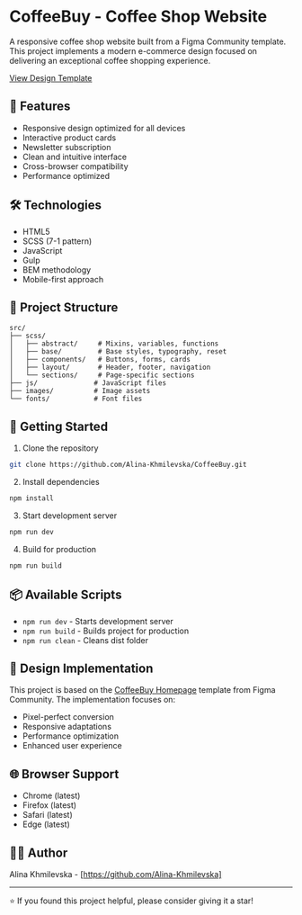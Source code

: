 # CoffeeBuy - Coffee Shop Website

A responsive coffee shop website built from a Figma Community template. This project implements a modern e-commerce design focused on delivering an exceptional coffee shopping experience.

[View Design Template](https://www.figma.com/community/file/1250888649366217377/coffeebuy-homepage)

## 🚀 Features

- Responsive design optimized for all devices
- Interactive product cards
- Newsletter subscription
- Clean and intuitive interface
- Cross-browser compatibility
- Performance optimized

## 🛠 Technologies

- HTML5
- SCSS (7-1 pattern)
- JavaScript
- Gulp
- BEM methodology
- Mobile-first approach

## 📁 Project Structure

```
src/
├── scss/
│   ├── abstract/     # Mixins, variables, functions
│   ├── base/         # Base styles, typography, reset
│   ├── components/   # Buttons, forms, cards
│   ├── layout/       # Header, footer, navigation
│   └── sections/     # Page-specific sections
├── js/              # JavaScript files
├── images/          # Image assets
└── fonts/           # Font files
```

## 🚦 Getting Started

1. Clone the repository
```bash
git clone https://github.com/Alina-Khmilevska/CoffeeBuy.git
```

2. Install dependencies
```bash
npm install
```

3. Start development server
```bash
npm run dev
```

4. Build for production
```bash
npm run build
```

## 📦 Available Scripts

- `npm run dev` - Starts development server
- `npm run build` - Builds project for production
- `npm run clean` - Cleans dist folder

## 🎨 Design Implementation

This project is based on the [CoffeeBuy Homepage](https://www.figma.com/community/file/1250888649366217377/coffeebuy-homepage) template from Figma Community. The implementation focuses on:

- Pixel-perfect conversion
- Responsive adaptations
- Performance optimization
- Enhanced user experience

## 🌐 Browser Support

- Chrome (latest)
- Firefox (latest)
- Safari (latest)
- Edge (latest)


## 🙋‍♂️ Author

Alina Khmilevska - [https://github.com/Alina-Khmilevska]

---
⭐️ If you found this project helpful, please consider giving it a star!